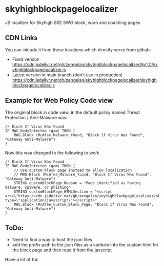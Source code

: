 # skyhighblockpagelocalizer
JS localizer for Skyhigh SSE SWG block, warn and coaching pages

## CDN Links
You can inlcude it from these locations which directly serve from github:
* Fixed version
https://cdn.jsdelivr.net/gh/zengelan/skyhighblockpagelocalizer@v1.0/skyhighblockpagelocalizer.js
* Latest version in main branch (don't use in production)
https://cdn.jsdelivr.net/gh/zengelan/skyhighblockpagelocalizer/skyhighblockpagelocalizer.js

## Example for Web Policy Code view

The originial block in code view, in the default policy named Threat Protection
 / Anti-Malware
 was:

    // Block If Virus Was Found
    IF MWG.BodyInfected (gam) THEN {
        MWG.Block (McAfee_Malware_found, "Block If Virus Was Found", "Gateway Anti-Malware")
    }
    
Now this was changed to the following to work

    // Block If Virus Was Found
    IF MWG.BodyInfected (gam) THEN {
        // Use custom block page instead to allow localization
        // MWG.Block (McAfee_Malware_found, "Block If Virus Was Found", "Gateway Anti-Malware")
        STRING customBlockPage_Reason = "Page identified as having malware, spyware, or phishing"
        STRING customBlockPage_HTMLSection = "<script src=\"https://cdn.jsdelivr.net/gh/zengelan/skyhighblockpagelocalizer/skyhighblockpagelocalizer.js\" type=\"application/javascript\"></script>"
        MWG.Block (McAfee_Custom_Block_Page, "Block If Virus Was Found", "Gateway Anti-Malware")
    }

## ToDo:
* Need to find a way to host the json files
* add the prefix path to the json files as a varibale into the custom html for the block page and then read it from the javscript

Have a lot of fun
